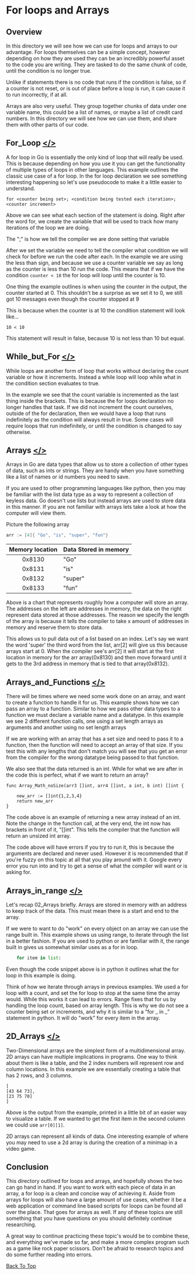 # For loops and Arrays

## Overview
In this directory we will see how we can use for loops and arrays to our advantage. For loops themselves can be a simple concept, however depending on how they are used they can be an incredibly powerful asset to the code you are writing. They are tasked to do the same chunk of code, until the condition is no longer true.

Unlike if statements there is no code that runs if the condition is false, so if a counter is not reset, or is out of place before a loop is run, it can cause it to run incorrectly, if at all.

Arrays are also very useful. They group together chunks of data under one variable name, this could be a list of names, or maybe a list of credit card numbers. In this directory we will see how we can use them, and share them with other parts of our code.

## For_Loop [</>](https://github.com/Syssos/Learning_Go/blob/main/0x04_Loops_and_Arrays/00_For_loop.go)
A for loop in Go is essentially the only kind of loop that will really be used. This is because depending on how you use it you can get the functionality of multiple types of loops in other languages. This example outlines the classic use case of a for loop. In the for loop declaration we see something interesting happening so let's use pseudocode to make it a little easier to understand.

```
for <counter being set>; <condition being tested each iteration>; <counter increment>
```
Above we can see what each section of the statement is doing. Right after the word for, we create the variable that will be used to track how many iterations of the loop we are doing.

The ";" is how we tell the compiler we are done setting that variable

After we set the variable we need to tell the compiler what condition we will check for before we run the code after each. In the example we are using the less than sign, and because we use a counter variable we say as long as the counter is less than 10 run the code. This means that if we have the condition ``` counter < 10 ``` the for loop will loop until the counter is 10.

One thing the example outlines is when using the counter in the output, the counter started at 0. This shouldn't be a surprise as we set it to 0, we still got 10 messages even though the counter stopped at 9

This is because when the counter is at 10 the condition statement will look like...

```
10 < 10
```
This statement will result in false, because 10 is not less than 10 but equal.

## While_but_For [</>](https://github.com/Syssos/Learning_Go/blob/main/0x04_Loops_and_Arrays/01_While_but_For.go)

While loops are another form of loop that works without declaring the count variable or how it increments. Instead a while loop will loop while what in the condition section evaluates to true.

In the example we see that the count variable is incremented as the last thing inside the brackets. This is because the for loops declaration no longer handles that task. If we did not increment the count ourselves, outside of the for declaration, then we would have a loop that runs indefinitely as the condition will always result in true. Some cases will require loops that run indefinitely, or until the condition is changed to say otherwise.

## Arrays [</>](https://github.com/Syssos/Learning_Go/blob/main/0x04_Loops_and_Arrays/02_Arrays.go)

Arrays in Go are data types that allow us to store a collection of other types of data, such as ints or strings. They are handy when you have something like a list of names or id numbers you need to save.

If you are used to other programming languages like python, then you may be familiar with the list data type as a way to represent a collection of keyless data. Go doesn't use lists but instead arrays are used to store data in this manner. If you are not familiar with arrays lets take a look at how the computer will view them.

Picture the following array

```go
arr := [4]{ "Go", "is", "super", "fun"}
```

| Memory location   | Data Stored in memory |
| :-:               | :---                  |
| 0x8130            | "Go"                  |
| 0x8131            | "is"                  |   
| 0x8132            | "super"               |
| 0x8133            | "fun"                 |


Above is a chart that represents roughly how a computer will store an array. The addresses on the left are addresses in memory, the data on the right represent data stored at those addresses. The reason we specify the length of the array is because it tells the compiler to take x amount of addresses in memory and reserve them to store data.

This allows us to pull data out of a list based on an index. Let's say we want the word 'super' the third word from the list, arr[2] will give us this because arrays start at 0. When the compiler see's arr[2] it will start at the first location in memory for the arr array(0x8130) and then move forward until it gets to the 3rd address in memory that is tied to that array(0x8132).

## Arrays_and_Functions [</>](https://github.com/Syssos/Learning_Go/blob/main/0x04_Loops_and_Arrays/03_Arrays_and_functions.go)

There will be times where we need some work done on an array, and want to create a function to handle it for us. This example shows how we can pass an array to a function. Similar to how we pass other data types to a function we must declare a variable name and a datatype. In this example we see 2 different function calls, one using a set length arrays as arguments and another using no set length arrays

If we are working with an array that has a set size and need to pass it to a function, then the function will need to accept an array of that size. If you test this with any lengths that don't match you will see that you get an error from the compiler for the wrong datatype being passed to that function.

We also see that the data returned is an int. While for what we are after in the code this is perfect, what if we want to return an array?

```
func Array_Math_noSize(arr3 []int, arr4 []int, a int, b int) []int {

	new_arr := []int{1,2,3,4}
	return new_arr
}
```
The code above is an example of returning a new array instead of an int. Note the change in the function call, at the very end, the int now has brackets in front of it, "[]int". This tells the compiler that the function will return an unsized int array.

The code above will have errors if you try to run it, this is because the arguments are declared and never used. However it is recommended that if you're fuzzy on this topic at all that you play around with it. Google every error you run into and try to get a sense of what the compiler will want or is asking for.

## Arrays_in_range [</>](https://github.com/Syssos/Learning_Go/blob/main/0x04_Loops_and_Arrays/04_Arrays_in_range.go)
Let's recap 02_Arrays briefly. Arrays are stored in memory with an address to keep track of the data. This must mean there is a start and end to the array.

If we were to want to do "work" on every object on an array we can use the range built in. This example shows us using range, to iterate through the list in a better fashion. If you are used to python or are familiar with it, the range built in gives us somewhat similar uses as a for in loop.

```python
	for item in list:
``` 
Even though the code snippet above is in python it outlines what the for loop in this example is doing.

Think of how we iterate through arrays in previous examples. We used a for loop with a count, and set the for loop to stop at the same time the array would. While this works it can lead to errors. Range fixes that for us by handling the loop count, based on array length. This is why we do not see a counter being set or increments, and why it is similar to a “for _ in _” statement in python. It will do "work" for every item in the array.

## 2D_Arrays [</>](https://github.com/Syssos/Learning_Go/blob/main/0x04_Loops_and_Arrays/05_2D_Arrays.go)

Two-Dimensional arrays are the simplest form of a multidimensional array. 2D arrays can have multiple implications in programs. One way to think about them is like a table, and the 2 index numbers will represent row and column locations. In this example we are essentially creating a table that has 2 rows, and 3 columns.

```
[
[43 64 73],
[23 75 70]
]
``` 
Above is the output from the example, printed in a little bit of an easier way to visualize a table. If we wanted to get the first item in the second column we could use ``` arr[0][1] ```.

2D arrays can represent all kinds of data. One interesting example of where you may need to use a 2d array is during the creation of a minimap in a video game.

## Conclusion

This directory outlined for loops and arrays, and hopefully shows the two can go hand in hand. If you want to work with each piece of data in an array, a for loop is a clean and concise way of achieving it. Aside from arrays for loops will also have a large amount of use cases, whether it be a web application or command line based scripts for loops can be found all over the place. That goes for arrays as well. If any of these topics are still something that you have questions on you should definitely continue researching.

A great way to continue practicing these topic's would be to combine these, and everything we've made so far, and make a more complex program such as a game like rock paper scissors. Don't be afraid to research topics and do some further reading into errors.

[Back To Top](#for-loops-and-arrays)
